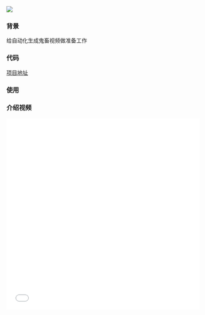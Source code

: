 ![](https://i.pinimg.com/originals/7c/9b/06/7c9b063afc7723ffcf825ac7e10f3db0.jpg)

### 背景

给自动化生成鬼畜视频做准备工作

### 代码

[项目地址](https://github.com/Wizna/GPT2-Chinese)

### 使用
<script src="https://gist.github.com/Wizna/aa6205fe0a7fd2bbc9a2e5250bc98624.js"></script>
### 介绍视频

<iframe src="//player.bilibili.com/player.html?aid=82652379&cid=141413018&page=1" scrolling="no" border="0" frameborder="no" framespacing="0" allowfullscreen="true"  width="100%" height="500px"> </iframe>
